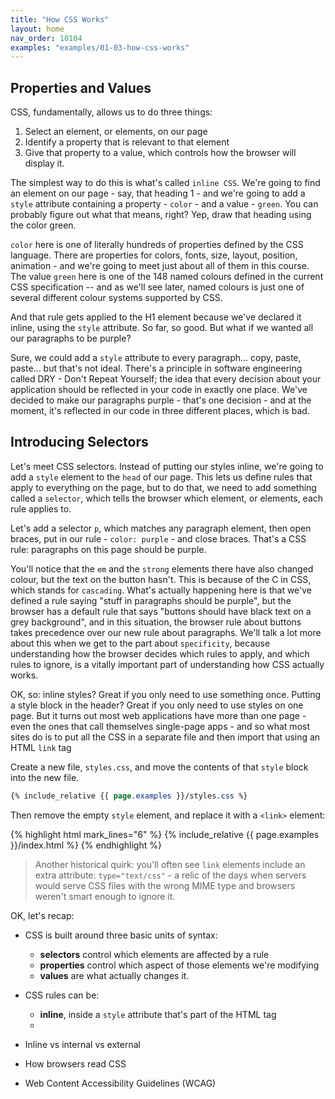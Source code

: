 ```yaml
---
title: "How CSS Works"
layout: home
nav_order: 10104
examples: "examples/01-03-how-css-works"
---
```


## Properties and Values

CSS, fundamentally, allows us to do three things:

1. Select an element, or elements, on our page
2. Identify a property that is relevant to that element
3. Give that property to a value, which controls how the browser will display it.

The simplest way to do this is what's called `inline CSS`. We're going to find an element on our page - say, that heading 1 - and we're going to add a `style` attribute containing a property - `color` - and a value - `green`. You can probably figure out what that means, right? Yep, draw that heading using the color green.

`color` here is one of literally hundreds of properties defined by the CSS language. There are properties for colors, fonts, size, layout, position, animation - and we're going to meet just about all of them in this course. The value `green` here is one of the 148 named colours defined in the current CSS specification -- and as we'll see later, named colours is just one of several different colour systems supported by CSS.

And that rule gets applied to the H1 element because we've declared it inline, using the `style` attribute. So far, so good. But what if we wanted all our paragraphs to be purple?

Sure, we could add a `style` attribute to every paragraph... copy, paste, paste... but that's not ideal. There's a principle in software engineering called DRY - Don't Repeat Yourself; the idea that every decision about your application should be reflected in your code in exactly one place. We've decided to make our paragraphs purple - that's one decision - and at the moment, it's reflected in our code in three different places, which is bad.

## Introducing Selectors

Let's meet CSS selectors. Instead of putting our styles inline, we're going to add a `style` element to the `head` of our page. This lets us define rules that apply to everything on the page, but to do that, we need to add something called a `selector`, which tells the browser which element, or elements, each rule applies to.

Let's add a selector `p`, which matches any paragraph element, then open braces, put in our rule - `color: purple` - and close braces. That's a CSS rule: paragraphs on this page should be purple.

You'll notice that the `em` and the `strong` elements there have also changed colour, but the text on the button hasn't. This is because of the C in CSS, which stands for `cascading`. What's actually happening here is that we've defined a rule saying "stuff in paragraphs should be purple", but the browser has a default rule that says "buttons should have black text on a grey background", and in this situation, the browser rule about buttons takes precedence over our new rule about paragraphs. We'll talk a lot more about this when we get to the part about `specificity`, because understanding how the browser decides which rules to apply, and which rules to ignore, is a vitally important part of understanding how CSS actually works.

OK, so: inline styles? Great if you only need to use something once. Putting a style block in the header? Great if you only need to use styles on one page. But it turns out most web applications have more than one page - even the ones that call themselves single-page apps - and so what most sites do is to put all the CSS in a separate file and then import that using an HTML `link` tag

Create a new file, `styles.css`, and move the contents of that `style` block into the new file. 

```css
{% include_relative {{ page.examples }}/styles.css %}
```

Then remove the empty `style` element, and replace it with a `<link>` element:

{% highlight html mark_lines="6" %}
{% include_relative {{ page.examples }}/index.html %}
{% endhighlight %}

> Another historical quirk: you'll often see `link` elements include an extra attribute: `type="text/css"` - a relic of the days when servers would serve CSS files with the wrong MIME type and browsers weren't smart enough to ignore it.

OK, let's recap:

* CSS is built around three basic units of syntax:
  * **selectors** control which elements are affected by a rule
  * **properties** control which aspect of those elements we're modifying
  * **values** are what actually changes it.
* CSS rules can be:
  * **inline**, inside a `style` attribute that's part of the HTML tag
  * 

* Inline vs internal vs external
* How browsers read CSS
* Web Content Accessibility Guidelines (WCAG)
